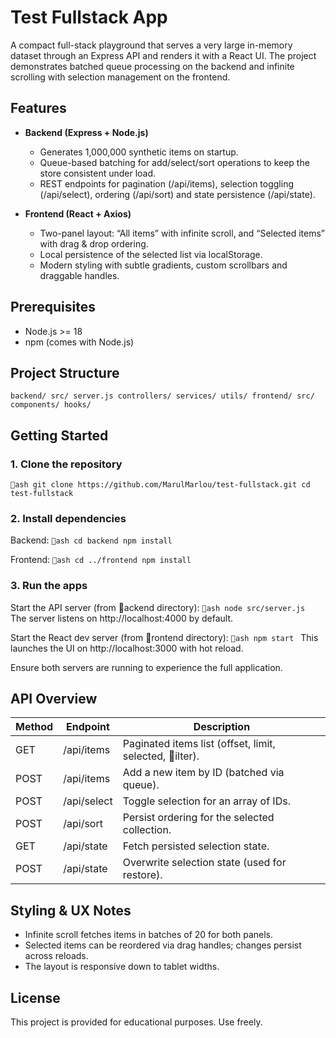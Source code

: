 ﻿# Test Fullstack App

A compact full-stack playground that serves a very large in-memory dataset through an Express API and renders it with a React UI. The project demonstrates batched queue processing on the backend and infinite scrolling with selection management on the frontend.

## Features

- **Backend (Express + Node.js)**
  - Generates 1,000,000 synthetic items on startup.
  - Queue-based batching for add/select/sort operations to keep the store consistent under load.
  - REST endpoints for pagination (/api/items), selection toggling (/api/select), ordering (/api/sort) and state persistence (/api/state).

- **Frontend (React + Axios)**
  - Two-panel layout: “All items” with infinite scroll, and “Selected items” with drag & drop ordering.
  - Local persistence of the selected list via localStorage.
  - Modern styling with subtle gradients, custom scrollbars and draggable handles.

## Prerequisites

- Node.js >= 18
- npm (comes with Node.js)

## Project Structure

`
backend/
  src/
    server.js
    controllers/
    services/
    utils/
frontend/
  src/
    components/
    hooks/
`

## Getting Started

### 1. Clone the repository

`ash
git clone https://github.com/MarulMarlou/test-fullstack.git
cd test-fullstack
`

### 2. Install dependencies

Backend:
`ash
cd backend
npm install
`

Frontend:
`ash
cd ../frontend
npm install
`

### 3. Run the apps

Start the API server (from ackend directory):
`ash
node src/server.js
`
The server listens on http://localhost:4000 by default.

Start the React dev server (from rontend directory):
`ash
npm start
`
This launches the UI on http://localhost:3000 with hot reload.

Ensure both servers are running to experience the full application.

## API Overview

| Method | Endpoint          | Description                                      |
|--------|-------------------|--------------------------------------------------|
| GET    | /api/items      | Paginated items list (offset, limit, selected, ilter). |
| POST   | /api/items      | Add a new item by ID (batched via queue).       |
| POST   | /api/select     | Toggle selection for an array of IDs.           |
| POST   | /api/sort       | Persist ordering for the selected collection.   |
| GET    | /api/state      | Fetch persisted selection state.                |
| POST   | /api/state      | Overwrite selection state (used for restore).   |

## Styling & UX Notes

- Infinite scroll fetches items in batches of 20 for both panels.
- Selected items can be reordered via drag handles; changes persist across reloads.
- The layout is responsive down to tablet widths.

## License

This project is provided for educational purposes. Use freely.

